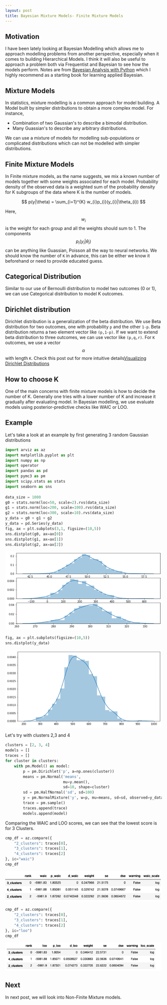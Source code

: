 ```yaml
---
layout: post
title: Bayesian Mixture Models- Finite Mixture Models
---
```

## Motivation
I have been lately looking at Bayesian Modelling which allows me to approach modelling problems from
another perspective, especially when it comes to building Hierarchical Models. I 
think it will also be useful to approach a problem both via Frequentist and Bayesian to
see how the models perform. Notes are from [Bayesian Analysis with Python](https://www.amazon.com/Bayesian-Analysis-Python-Introduction-probabilistic-ebook/dp/B07HHBCR9G) 
which I highly recommend as a starting book for learning applied Bayesian.


## Mixture Models
In statistics, mixture modelling is a common approach for model building. A Model built by simpler
distributions to obtain a more complex model. For instance,
- Combination of two Gaussian's to describe a bimodal distribution.
- Many Guassian's to describe any arbitrary distributions.

We can use a mixture of models for modelling sub-populations or complicated distributions which can not
be modelled with simpler distributions.

## Finite Mixture Models
In Finite mixture models, as the name suggests, we mix a known number of models together with some weights
associated for each model. Probability density of the observed data is a weighted sum of the probability density
for K subgroups of the data where K is the number of models.

$$
p(y|\theta) = \sum_{i=1}^{K} w_{i}p_{i}(y_{i}|\theta_{i})
$$

Here, $$w_{i}$$ is the weight for each group and all the weights should sum to 1. The components $$p_{i}(y_{i}|\theta_{i}) $$
can be anything like Guassian, Poisson all the way to neural networks. We should know the number of `K` in 
advance, this can be either we know it beforehand or need to provide educated guess.

## Categorical Distribution
Similar to our use of Bernoulli distribution to model two outcomes (0 or 1), we can use Categorical distribution
to model K outcomes.

## Dirichlet distribution
Dirichlet distribution is a generalization of the beta distribution. We use Beta distribution for two outcomes, one with
probability `p` and the other `1-p`. Beta distribution returns a two element vector like `(p,1-p)`. If we want to extend
beta distribution to three outcomes, we can use vector like `(p,q,r)`. For `K` outcomes, we use a vector $$ \alpha$$ with 
length `K`. Check this post out for more intuitive details[Visualizing Dirichlet Distributions](http://blog.bogatron.net/blog/2014/02/02/visualizing-dirichlet-distributions/)

## How to choose K
One of the main concerns with finite mixture models is how to decide the number of K. Generally one tries with a 
lower number of K and increase it gradually after evaluating model. In Bayesian modelling, we use evaluate models
using posterior-predictive checks like WAIC or LOO.

## Example
Let's take a look at an example by first generating 3 random Gaussian distributions
```python
import arviz as az
import matplotlib.pyplot as plt
import numpy as np
import operator
import pandas as pd
import pymc3 as pm
import scipy.stats as stats
import seaborn as sns

data_size = 1000
g0 = stats.norm(loc=50, scale=2).rvs(data_size)
g1 = stats.norm(loc=200, scale=100).rvs(data_size)
g2 = stats.norm(loc=300, scale=10).rvs(data_size)
y_data = g0 + g1 + g2
y_data = pd.Series(y_data)
fig, ax = plt.subplots(3,1, figsize=(10,5))
sns.distplot(g0, ax=ax[0])
sns.distplot(g1, ax=ax[1])
sns.distplot(g2, ax=ax[2])
```
![Distributions](/images/post3/fig1.png "Three Distributions")

```python
fig, ax = plt.subplots(figsize=(10,5))
sns.distplot(y_data)
```
![Mixture](/images/post3/fig2.png "Mixture of Three Distributions")

Let's try with clusters 2,3 and 4
```python
clusters = [2, 3, 4]
models = []
traces = []
for cluster in clusters:
    with pm.Model() as model:
        p = pm.Dirichlet('p', a=np.ones(cluster))
        means = pm.Normal('means',
                          mu=y.mean(),
                          sd=10, shape=cluster)
        sd = pm.HalfNormal('sd', sd=100)
        y = pm.NormalMixture('y', w=p, mu=means, sd=sd, observed=y_data)
        trace = pm.sample()
        traces.append(trace)
        models.append(model)
```

Comparing the WAIC and LOO scores, we can see that the lowest score is for 3 Clusters.
```python
cmp_df = az.compare({
    "2_clusters": traces[0],
    "3_clusters": traces[1],
    "4_clusters": traces[2]
}, ic="waic")
cmp_df
```
![WAIC](/images/post3/WAIC.png "WAIC Score")

```python
cmp_df = az.compare({
    "2_clusters": traces[0],
    "3_clusters": traces[1],
    "4_clusters": traces[2]
}, ic="loo")
cmp_df
```
![LOO](/images/post3/LOO.png "LOO Score")

## Next
In next post, we will look into Non-Finite Mixture models.